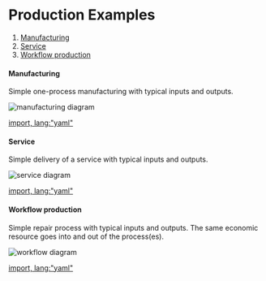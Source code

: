 # Production Examples

1. [Manufacturing](#manufacturing)
1. [Service](#service)
1. [Workflow production](#workflow-production)

#### Manufacturing

Simple one-process manufacturing with typical inputs and outputs.

![manufacturing diagram](https://raw.githubusercontent.com/valueflows/valueflows/master/release-doc-in-process/proc-mfg.png)

[import, lang:"yaml"](../../examples/process-manufacturing.yaml)

#### Service

Simple delivery of a service with typical inputs and outputs.

![service diagram](https://raw.githubusercontent.com/valueflows/valueflows/master/release-doc-in-process/proc-svc.png)

[import, lang:"yaml"](../../examples/process-service.yaml)

#### Workflow production

Simple repair process with typical inputs and outputs.  The same economic resource goes into and out of the process(es).

![workflow diagram](https://raw.githubusercontent.com/valueflows/valueflows/master/release-doc-in-process/proc-workflow.png)

[import, lang:"yaml"](../../examples/process-workflow.yaml)

